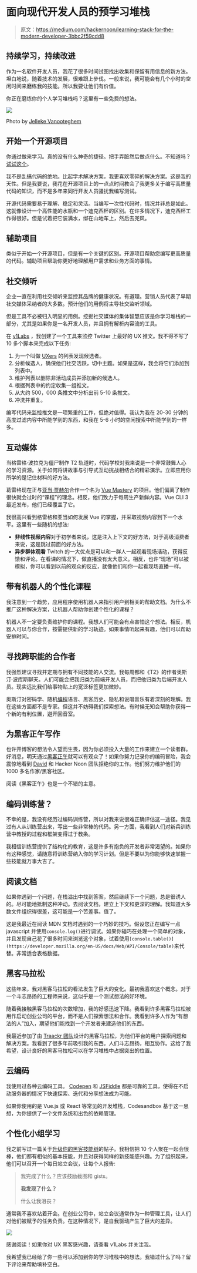 # 面向现代开发人员的预学习堆栈

> 原文：<https://medium.com/hackernoon/learning-stack-for-the-modern-developer-3bbc2f59cdd8>

## 持续学习，持续改进

作为一名软件开发人员，我花了很多时间试图找出收集和保留有用信息的新方法。坦白地说，随着技术的发展，很难跟上步伐。一般来说，我可能会有几个小时的空闲时间来磨练我的技能。所以我要让他们有价值。

你正在磨练你的个人学习堆栈吗？这里有一些免费的想法。

![](img/63e29c1f90e96c53c4a47157b53c25ef.png)

Photo by [Jelleke Vanooteghem](https://unsplash.com/@ilumire)

## 开始一个开源项目

你通过做来学习。真的没有什么神奇的捷径。把手弄脏然后做点什么。不知道吗？[试试这个](https://twitter.com/search?f=tweets&vertical=default&q=%22app%20idea%22)。

我不是乱搞代码的绝地。比起学术解决方案，我更喜欢零碎的解决方案。这是我的天性。但是我要说，我花在开源项目上的一点点时间教会了我更多关于编写高质量代码的知识，而不是多年来同行开发人员骚扰我编写测试。

开源代码需要易于理解、稳定和灵活。当编写一次性代码时，情况并非总是如此。这就像设计一个高性能的水瓶和一个迪克西杯的区别。在许多情况下，迪克西杯工作得很好。但是试着把它装满水，绑在山地车上，然后去兜风。

## 辅助项目

类似于开始一个开源项目，但是有一个关键的区别。开源项目帮助您编写更高质量的代码。辅助项目帮助你更好地理解用户需求和业务方面的事情。

## 社交倾听

企业一直在利用社交倾听来监控其品牌的健康状况。有道理。营销人员代表了早期社交媒体采纳者的大多数。预计他们的用例将主导社交监听领域。

但是工具不必被归入明显的用例。挖掘社交媒体的集体智慧应该是你学习堆栈的一部分，尤其是如果你是一名开发人员，并且拥有解析内容流的工具。

在 [v1Labs](https://v1labs.com) ，我创建了一个工具来监控 Twitter 上最好的 UX 推文。我不得不写了 10 多个脚本来完成以下任务:

1.  为一个叫做 [UXers](https://twitter.com/v1labs/lists/uxers) 的列表发现候选者。
2.  分析候选人，确保他们社交活跃，切中主题。如果是这样，我会将它们添加到列表中。
3.  维护列表以删除非活动成员并添加新的候选人。
4.  根据列表中的约定收集一组推文。
5.  从大约 500，000 条推文中分析出前 5-10 条推文。
6.  冲洗并重复。

编写代码来监控推文是一项繁重的工作，但绝对值得。我认为我在 20-30 分钟的高度过滤内容中所能学到的东西，和我在 5-6 小时的空闲搜索中所能学到的一样多。

## 互动媒体

当格雷格·波拉克为僵尸制作 T2 轨道时，代码学校对我来说是一个非常鼓舞人心的学习资源。关于如何将讲故事与引导式互动挑战相结合的精彩演示。立即应用你所学的是记住材料的好方法。

葛雷格现在正与[亚当·贾赫尔](https://twitter.com/AdamJahr)合作一个名为 [Vue Mastery](https://www.vuemastery.com/) 的项目。他们偏离了制作很快就会过时的“课程”的理念。相反，他们致力于每周生产新鲜内容。Vue CLI 3 最近发布，他们已经覆盖了它。

我很高兴看到格雷格和亚当如何发展 Vue 的掌握，并采取视频内容到下一个水平。这里有一些随机的想法:

*   **非线性视频内容**对于初学者来说，这是注入上下文的好方法，对于高级消费者来说，这是跳过前面的好方法。
*   **异步群体观看**
    Twitch 的一大优点是可以和一群人一起观看现场活动，获得反馈和评论。在看课的情况下，做直播没有太大意义。相反，也许“现场”可以被模拟，你可以看到以前的观众的反应，就像他们和你一起看现场直播一样。

## 带有机器人的个性化课程

我注意到一个趋势，应用程序使用机器人来指引用户到相关的帮助文档。为什么不推广这种解决方案，让机器人帮助你创建个性化的课程？

机器人不一定要负责维护你的课程。我想人们可能会有点害怕这个想法。相反，机器人可以与你合作，按需提供新的学习轨迹。如果事情听起来有趣，他们可以帮助安排时间。

## 寻找跨职能的合作者

我强烈建议寻找并定期与拥有不同技能的人交流。我每周都和《T2》的作者奥斯汀·波库斯聊天。人们可能会把我归类为前端开发人员，而把他归类为后端开发人员。现实远比我们给事物贴上的宽泛标签更加微妙。

奥斯汀对密码学、随机[编程](https://hackernoon.com/tagged/programming)语言、黑客历史、隐私和说唱音乐有着深刻的理解。我在这些方面都不是专家。但这并不妨碍我们探索想法。有时候无知会帮助你获得一个新的有利位置，避开回音室。

## 为黑客正午写作

也许开博客的想法令人望而生畏，因为你必须投入大量的工作来建立一个读者群。好消息，明天通过[黑客正午](https://hackernoon.com/)就可以有观众了！如果你努力记录你的编码冒险，我会震惊地看到 [David](https://twitter.com/davidsmooke) 和 Hacker Noon 团队拒绝你的工作。他们努力维护他们的 1000 多名作家/黑客社区。

阅读《黑客正午》也是一个不错的主意。

## 编码训练营？

不幸的是，我没有经历过编码训练营，所以对我来说很难正确评估这一途径。我见过有人从训练营出来，写出一些非常棒的代码。另一方面，我看到人们对新兵训练营中教授的过程和框架变得过于教条。

我相信训练营提供了结构化的教育，这是许多有抱负的开发者非常渴望的。如果你有这种感觉，请随意将训练营纳入你的学习计划。但是不要以为你能够快速掌握一些技能就万事大吉了。

## 阅读文档

如果你遇到一个问题，在栈溢出中找到答案，然后继续下一个问题，总是很诱人的。尽可能地抵制这种冲动。去阅读文档，建立上下文和更深的理解。我知道大多数文件组织得很差，这可能是一个苦差事。值了。

这是我最近在阅读 MDN 文档时遇到的一个巧妙的技巧。假设您正在编写一点 javascript 并使用`console.log()`进行调试。如果你碰巧在处理一个简单的对象，并且发现自己花了很多时间来浏览这个对象，试着使用`[console.table()](https://developer.mozilla.org/en-US/docs/Web/API/Console/table)`来代替。非常适合表格数据。

## 黑客马拉松

这些年来，我对黑客马拉松的看法发生了巨大的变化。最初我喜欢这个概念。对于一个斗志昂扬的工程师来说，这似乎是一个测试想法的好环境。

随着我接触黑客马拉松的次数增加，我的好感迅速下降。我看到许多黑客马拉松被用作启动创业公司的平台，而不是人们探索想法和合作。我看到许多人作为“有想法的人”加入，期望他们能找到一个开发者来建造他们的东西。

我最近参加了由 [Traackr 团队](http://www.traackr.com/)设计的黑客马拉松，为他们平台的用户探索问题和解决方案。我看到了很多年前吸引我的东西。人们斗志昂扬，相互协作。这给了我希望，设计良好的黑客马拉松可以在学习堆栈中占据突出的位置。

## 云编码

我使用过各种云编码工具。 [Codepen](https://codepen.io/) 和 [JSFiddle](https://jsfiddle.net/) 都是可靠的工具，使得在不启动服务器的情况下快速探索、迭代和分享想法成为可能。

如果你使用的是 Vue.js 或 React 等常见的开发堆栈，Codesandbox 基于这一思想，为你提供了一个文件系统和出色的依赖管理。

## 个性化小组学习

我之前写过一篇关于[升级你的黑客技能树](https://hackernoon.com/leveling-up-your-hack-skill-tree-bf977683e808)的帖子。我相信把 10 个人聚在一起会很棒，他们都有相似的基本技能，并且对获得同样的新技能感兴趣。为了组织起来，他们可以召开一个每日站立会议，让每个人报告:

> 我完成了什么？应该鼓励截图和 gists。
> 
> **我发现了什么？**
> 
> 什么让我沮丧？

通常我不喜欢站着开会。在创业公司中，站立会议通常作为一种管理工具，让人们对他们被赋予的任务负责。在这种情况下，是自我驱动产生了巨大的差异。

![](img/0766884628f5a2e657adce8d01a96d56.png)

感谢阅读！如果你对 UX 黑客感兴趣，请查看 v1Labs 并关注我。

我希望我已经给了你一些可以添加到你的学习堆栈中的想法。我错过什么了吗？留下评论来帮助填补空白。